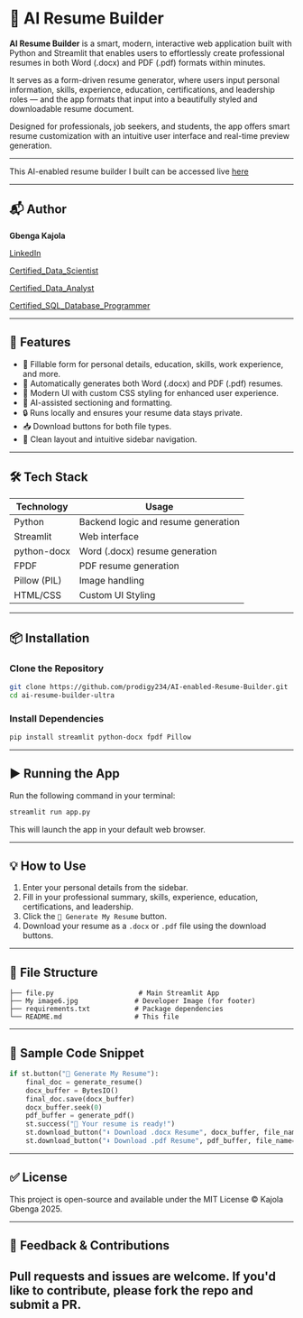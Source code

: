 
# 🧠 AI Resume Builder

**AI Resume Builder** is a smart, modern, interactive web application built with Python and Streamlit that enables users to effortlessly create professional resumes in both Word (.docx) and PDF (.pdf) formats within minutes.

It serves as a form-driven resume generator, where users input personal information, skills, experience, education, certifications, and leadership roles — and the app formats that input into a beautifully styled and downloadable resume document.

Designed for professionals, job seekers, and students, the app offers smart resume customization with an intuitive user interface and real-time preview generation.

---

This AI-enabled resume builder I built can be accessed live [here](https://buildcv.streamlit.app/)

---

## 📬 Author

**Gbenga Kajola**

[LinkedIn](https://www.linkedin.com/in/kajolagbenga)

[Certified_Data_Scientist](https://www.datacamp.com/certificate/DSA0012312825030)

[Certified_Data_Analyst](https://www.datacamp.com/certificate/DAA0018583322187)

[Certified_SQL_Database_Programmer](https://www.datacamp.com/certificate/SQA0019722049554)

---

## 🚀 Features

- 📝 Fillable form for personal details, education, skills, work experience, and more.
- 📄 Automatically generates both Word (.docx) and PDF (.pdf) resumes.
- 🎨 Modern UI with custom CSS styling for enhanced user experience.
- 🧠 AI-assisted sectioning and formatting.
- 🔒 Runs locally and ensures your resume data stays private.
- 📥 Download buttons for both file types.
- 🧾 Clean layout and intuitive sidebar navigation.

---


## 🛠️ Tech Stack

| Technology       | Usage                                |
|------------------|---------------------------------------|
| Python           | Backend logic and resume generation   |
| Streamlit        | Web interface                         |
| python-docx      | Word (.docx) resume generation        |
| FPDF             | PDF resume generation                 |
| Pillow (PIL)     | Image handling                        |
| HTML/CSS         | Custom UI Styling                     |

---

## 📦 Installation

### Clone the Repository

```bash
git clone https://github.com/prodigy234/AI-enabled-Resume-Builder.git
cd ai-resume-builder-ultra
```

### Install Dependencies

```bash
pip install streamlit python-docx fpdf Pillow
```

---

## ▶️ Running the App

Run the following command in your terminal:

```bash
streamlit run app.py
```

This will launch the app in your default web browser.

---

## 💡 How to Use

1. Enter your personal details from the sidebar.
2. Fill in your professional summary, skills, experience, education, certifications, and leadership.
3. Click the `🚀 Generate My Resume` button.
4. Download your resume as a `.docx` or `.pdf` file using the download buttons.

---

## 📁 File Structure

```
├── file.py                     # Main Streamlit App
├── My image6.jpg              # Developer Image (for footer)
├── requirements.txt           # Package dependencies
└── README.md                  # This file
```

---

## 🧠 Sample Code Snippet

```python
if st.button("🚀 Generate My Resume"):
    final_doc = generate_resume()
    docx_buffer = BytesIO()
    final_doc.save(docx_buffer)
    docx_buffer.seek(0)
    pdf_buffer = generate_pdf()
    st.success("🎉 Your resume is ready!")
    st.download_button("⬇️ Download .docx Resume", docx_buffer, file_name=f"{name.replace(' ', '_')}_Resume.docx")
    st.download_button("⬇️ Download .pdf Resume", pdf_buffer, file_name=f"{name.replace(' ', '_')}_Resume.pdf")
```

---

## ✅ License

This project is open-source and available under the MIT License © Kajola Gbenga 2025.

---

## 💬 Feedback & Contributions

Pull requests and issues are welcome. If you'd like to contribute, please fork the repo and submit a PR.
---